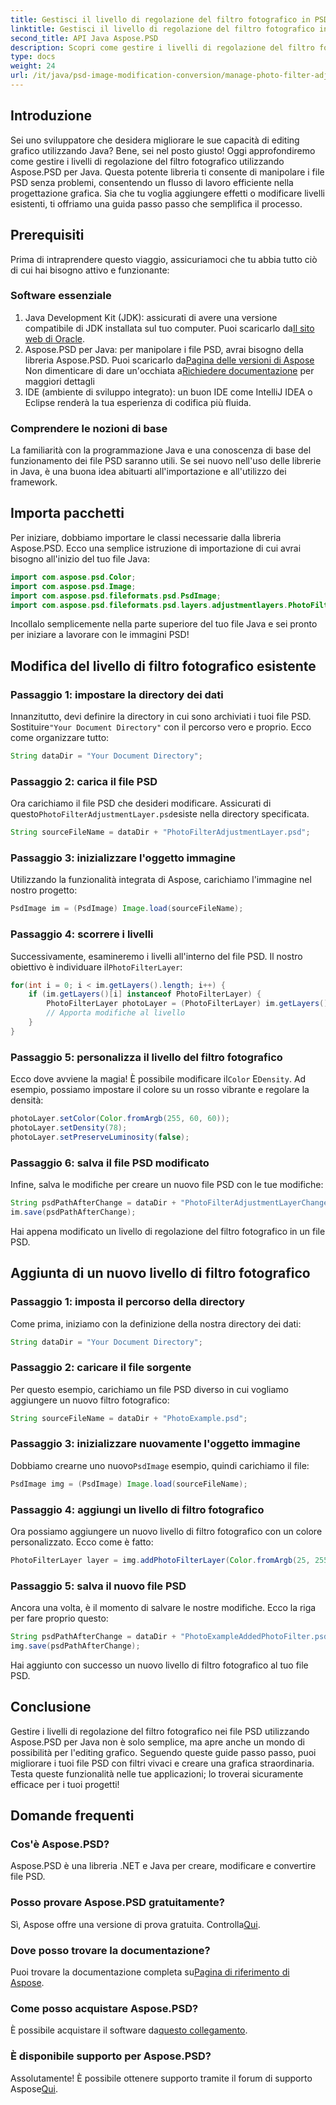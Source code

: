 ```yaml
---
title: Gestisci il livello di regolazione del filtro fotografico in PSD - Java
linktitle: Gestisci il livello di regolazione del filtro fotografico in PSD - Java
second_title: API Java Aspose.PSD
description: Scopri come gestire i livelli di regolazione del filtro fotografico nei file PSD con Aspose.PSD per Java. Segui questa guida per modificare e aggiungere filtri senza sforzo.
type: docs
weight: 24
url: /it/java/psd-image-modification-conversion/manage-photo-filter-adjustment-layer-psd/
---
```

## Introduzione
Sei uno sviluppatore che desidera migliorare le sue capacità di editing grafico utilizzando Java? Bene, sei nel posto giusto! Oggi approfondiremo come gestire i livelli di regolazione del filtro fotografico utilizzando Aspose.PSD per Java. Questa potente libreria ti consente di manipolare i file PSD senza problemi, consentendo un flusso di lavoro efficiente nella progettazione grafica. Sia che tu voglia aggiungere effetti o modificare livelli esistenti, ti offriamo una guida passo passo che semplifica il processo.
## Prerequisiti
Prima di intraprendere questo viaggio, assicuriamoci che tu abbia tutto ciò di cui hai bisogno attivo e funzionante:
### Software essenziale
1.  Java Development Kit (JDK): assicurati di avere una versione compatibile di JDK installata sul tuo computer. Puoi scaricarlo da[Il sito web di Oracle](https://www.oracle.com/java/technologies/javase-jdk11-downloads.html).
2.  Aspose.PSD per Java: per manipolare i file PSD, avrai bisogno della libreria Aspose.PSD. Puoi scaricarlo da[Pagina delle versioni di Aspose](https://releases.aspose.com/psd/java/) Non dimenticare di dare un'occhiata a[Richiedere documentazione](https://reference.aspose.com/psd/java/) per maggiori dettagli
3. IDE (ambiente di sviluppo integrato): un buon IDE come IntelliJ IDEA o Eclipse renderà la tua esperienza di codifica più fluida.
### Comprendere le nozioni di base
La familiarità con la programmazione Java e una conoscenza di base del funzionamento dei file PSD saranno utili. Se sei nuovo nell'uso delle librerie in Java, è una buona idea abituarti all'importazione e all'utilizzo dei framework.
## Importa pacchetti
Per iniziare, dobbiamo importare le classi necessarie dalla libreria Aspose.PSD. Ecco una semplice istruzione di importazione di cui avrai bisogno all'inizio del tuo file Java:
```java
import com.aspose.psd.Color;
import com.aspose.psd.Image;
import com.aspose.psd.fileformats.psd.PsdImage;
import com.aspose.psd.fileformats.psd.layers.adjustmentlayers.PhotoFilterLayer;
```
Incollalo semplicemente nella parte superiore del tuo file Java e sei pronto per iniziare a lavorare con le immagini PSD!
## Modifica del livello di filtro fotografico esistente
### Passaggio 1: impostare la directory dei dati
 Innanzitutto, devi definire la directory in cui sono archiviati i tuoi file PSD. Sostituire`"Your Document Directory"` con il percorso vero e proprio. Ecco come organizzare tutto:
```java
String dataDir = "Your Document Directory";
```
### Passaggio 2: carica il file PSD
 Ora carichiamo il file PSD che desideri modificare. Assicurati di questo`PhotoFilterAdjustmentLayer.psd`esiste nella directory specificata.
```java
String sourceFileName = dataDir + "PhotoFilterAdjustmentLayer.psd";
```
### Passaggio 3: inizializzare l'oggetto immagine
Utilizzando la funzionalità integrata di Aspose, carichiamo l'immagine nel nostro progetto:
```java
PsdImage im = (PsdImage) Image.load(sourceFileName);
```
### Passaggio 4: scorrere i livelli
 Successivamente, esamineremo i livelli all'interno del file PSD. Il nostro obiettivo è individuare il`PhotoFilterLayer`:
```java
for(int i = 0; i < im.getLayers().length; i++) {
    if (im.getLayers()[i] instanceof PhotoFilterLayer) {
        PhotoFilterLayer photoLayer = (PhotoFilterLayer) im.getLayers()[i];
        // Apporta modifiche al livello
    }
}
```
### Passaggio 5: personalizza il livello del filtro fotografico
 Ecco dove avviene la magia! È possibile modificare il`Color` E`Density`. Ad esempio, possiamo impostare il colore su un rosso vibrante e regolare la densità:
```java
photoLayer.setColor(Color.fromArgb(255, 60, 60));
photoLayer.setDensity(78);
photoLayer.setPreserveLuminosity(false);
```
### Passaggio 6: salva il file PSD modificato
Infine, salva le modifiche per creare un nuovo file PSD con le tue modifiche:
```java
String psdPathAfterChange = dataDir + "PhotoFilterAdjustmentLayerChanged.psd";
im.save(psdPathAfterChange);
```
Hai appena modificato un livello di regolazione del filtro fotografico in un file PSD.
## Aggiunta di un nuovo livello di filtro fotografico
### Passaggio 1: imposta il percorso della directory
Come prima, iniziamo con la definizione della nostra directory dei dati:
```java
String dataDir = "Your Document Directory";
```
### Passaggio 2: caricare il file sorgente
Per questo esempio, carichiamo un file PSD diverso in cui vogliamo aggiungere un nuovo filtro fotografico:
```java
String sourceFileName = dataDir + "PhotoExample.psd";
```
### Passaggio 3: inizializzare nuovamente l'oggetto immagine
 Dobbiamo crearne uno nuovo`PsdImage` esempio, quindi carichiamo il file:
```java
PsdImage img = (PsdImage) Image.load(sourceFileName);
```
### Passaggio 4: aggiungi un livello di filtro fotografico
Ora possiamo aggiungere un nuovo livello di filtro fotografico con un colore personalizzato. Ecco come è fatto:
```java
PhotoFilterLayer layer = img.addPhotoFilterLayer(Color.fromArgb(25, 255, 35));
```
### Passaggio 5: salva il nuovo file PSD
Ancora una volta, è il momento di salvare le nostre modifiche. Ecco la riga per fare proprio questo:
```java
String psdPathAfterChange = dataDir + "PhotoExampleAddedPhotoFilter.psd";
img.save(psdPathAfterChange);
```
Hai aggiunto con successo un nuovo livello di filtro fotografico al tuo file PSD.
## Conclusione
Gestire i livelli di regolazione del filtro fotografico nei file PSD utilizzando Aspose.PSD per Java non è solo semplice, ma apre anche un mondo di possibilità per l'editing grafico. Seguendo queste guide passo passo, puoi migliorare i tuoi file PSD con filtri vivaci e creare una grafica straordinaria. Testa queste funzionalità nelle tue applicazioni; lo troverai sicuramente efficace per i tuoi progetti!
## Domande frequenti
### Cos'è Aspose.PSD?
Aspose.PSD è una libreria .NET e Java per creare, modificare e convertire file PSD.
### Posso provare Aspose.PSD gratuitamente?
 Sì, Aspose offre una versione di prova gratuita. Controlla[Qui](https://releases.aspose.com/).
### Dove posso trovare la documentazione?
 Puoi trovare la documentazione completa su[Pagina di riferimento di Aspose](https://reference.aspose.com/psd/java/).
### Come posso acquistare Aspose.PSD?
 È possibile acquistare il software da[questo collegamento](https://purchase.aspose.com/buy).
### È disponibile supporto per Aspose.PSD?
 Assolutamente! È possibile ottenere supporto tramite il forum di supporto Aspose[Qui](https://forum.aspose.com/c/psd/34).